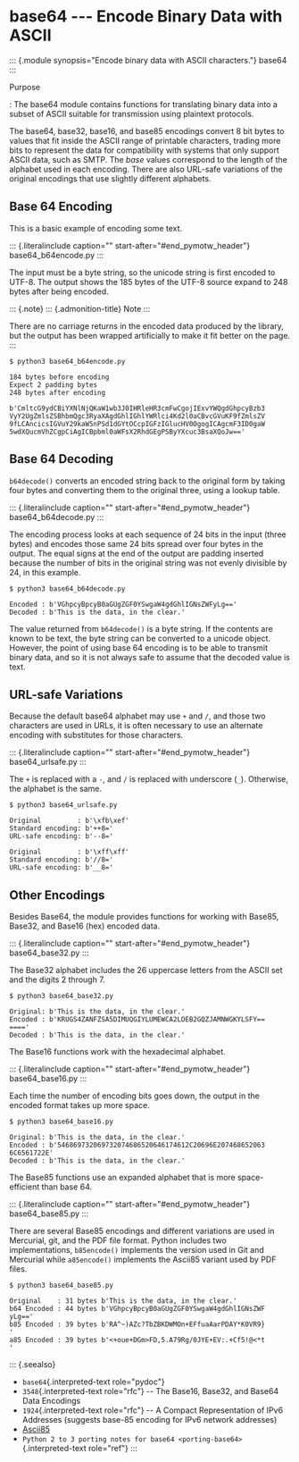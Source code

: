 base64 \-\-- Encode Binary Data with ASCII
==========================================

::: {.module synopsis="Encode binary data with ASCII characters."}
base64
:::

Purpose

:   The base64 module contains functions for translating binary data
    into a subset of ASCII suitable for transmission using plaintext
    protocols.

The base64, base32, base16, and base85 encodings convert 8 bit bytes to
values that fit inside the ASCII range of printable characters, trading
more bits to represent the data for compatibility with systems that only
support ASCII data, such as SMTP. The *base* values correspond to the
length of the alphabet used in each encoding. There are also URL-safe
variations of the original encodings that use slightly different
alphabets.

Base 64 Encoding
----------------

This is a basic example of encoding some text.

::: {.literalinclude caption="" start-after="#end_pymotw_header"}
base64\_b64encode.py
:::

The input must be a byte string, so the unicode string is first encoded
to UTF-8. The output shows the 185 bytes of the UTF-8 source expand to
248 bytes after being encoded.

::: {.note}
::: {.admonition-title}
Note
:::

There are no carriage returns in the encoded data produced by the
library, but the output has been wrapped artificially to make it fit
better on the page.
:::

``` {.sourceCode .none}
$ python3 base64_b64encode.py

184 bytes before encoding
Expect 2 padding bytes
248 bytes after encoding

b'CmltcG9ydCBiYXNlNjQKaW1wb3J0IHRleHR3cmFwCgojIExvYWQgdGhpcyBzb3
VyY2UgZmlsZSBhbmQgc3RyaXAgdGhlIGhlYWRlci4Kd2l0aCBvcGVuKF9fZmlsZV
9fLCAncicsIGVuY29kaW5nPSd1dGYtOCcpIGFzIGlucHV0OgogICAgcmF3ID0gaW
5wdXQucmVhZCgpCiAgICBpbml0aWFsX2RhdGEgPSByYXcuc3BsaXQoJw=='
```

Base 64 Decoding
----------------

`b64decode()` converts an encoded string back to the original form by
taking four bytes and converting them to the original three, using a
lookup table.

::: {.literalinclude caption="" start-after="#end_pymotw_header"}
base64\_b64decode.py
:::

The encoding process looks at each sequence of 24 bits in the input
(three bytes) and encodes those same 24 bits spread over four bytes in
the output. The equal signs at the end of the output are padding
inserted because the number of bits in the original string was not
evenly divisible by 24, in this example.

``` {.sourceCode .none}
$ python3 base64_b64decode.py

Encoded : b'VGhpcyBpcyB0aGUgZGF0YSwgaW4gdGhlIGNsZWFyLg=='
Decoded : b'This is the data, in the clear.'
```

The value returned from `b64decode()` is a byte string. If the contents
are known to be text, the byte string can be converted to a unicode
object. However, the point of using base 64 encoding is to be able to
transmit binary data, and so it is not always safe to assume that the
decoded value is text.

URL-safe Variations
-------------------

Because the default base64 alphabet may use `+` and `/`, and those two
characters are used in URLs, it is often necessary to use an alternate
encoding with substitutes for those characters.

::: {.literalinclude caption="" start-after="#end_pymotw_header"}
base64\_urlsafe.py
:::

The `+` is replaced with a `-`, and `/` is replaced with underscore
(`_`). Otherwise, the alphabet is the same.

``` {.sourceCode .none}
$ python3 base64_urlsafe.py

Original         : b'\xfb\xef'
Standard encoding: b'++8='
URL-safe encoding: b'--8='

Original         : b'\xff\xff'
Standard encoding: b'//8='
URL-safe encoding: b'__8='
```

Other Encodings
---------------

Besides Base64, the module provides functions for working with Base85,
Base32, and Base16 (hex) encoded data.

::: {.literalinclude caption="" start-after="#end_pymotw_header"}
base64\_base32.py
:::

The Base32 alphabet includes the 26 uppercase letters from the ASCII set
and the digits 2 through 7.

``` {.sourceCode .none}
$ python3 base64_base32.py

Original: b'This is the data, in the clear.'
Encoded : b'KRUGS4ZANFZSA5DIMUQGIYLUMEWCA2LOEB2GQZJAMNWGKYLSFY==
===='
Decoded : b'This is the data, in the clear.'
```

The Base16 functions work with the hexadecimal alphabet.

::: {.literalinclude caption="" start-after="#end_pymotw_header"}
base64\_base16.py
:::

Each time the number of encoding bits goes down, the output in the
encoded format takes up more space.

``` {.sourceCode .none}
$ python3 base64_base16.py

Original: b'This is the data, in the clear.'
Encoded : b'546869732069732074686520646174612C20696E207468652063
6C6561722E'
Decoded : b'This is the data, in the clear.'
```

The Base85 functions use an expanded alphabet that is more
space-efficient than base 64.

::: {.literalinclude caption="" start-after="#end_pymotw_header"}
base64\_base85.py
:::

There are several Base85 encodings and different variations are used in
Mercurial, git, and the PDF file format. Python includes two
implementations, `b85encode()` implements the version used in Git and
Mercurial while `a85encode()` implements the Ascii85 variant used by PDF
files.

``` {.sourceCode .none}
$ python3 base64_base85.py

Original    : 31 bytes b'This is the data, in the clear.'
b64 Encoded : 44 bytes b'VGhpcyBpcyB0aGUgZGF0YSwgaW4gdGhlIGNsZWF
yLg=='
b85 Encoded : 39 bytes b'RA^~)AZc?TbZBKDWMOn+EFfuaAarPDAY*K0VR9}
'
a85 Encoded : 39 bytes b'<+oue+DGm>FD,5.A79Rg/0JYE+EV:.+Cf5!@<*t
'
```

::: {.seealso}
-   `base64`{.interpreted-text role="pydoc"}
-   `3548`{.interpreted-text role="rfc"} \-- The Base16, Base32, and
    Base64 Data Encodings
-   `1924`{.interpreted-text role="rfc"} \-- A Compact Representation of
    IPv6 Addresses (suggests base-85 encoding for IPv6 network
    addresses)
-   [Ascii85](https://en.wikipedia.org/wiki/Ascii85)
-   `Python 2 to 3 porting notes for base64 <porting-base64>`{.interpreted-text
    role="ref"}
:::
